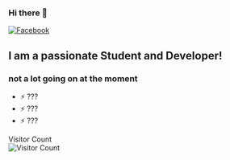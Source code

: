 ### Hi there 👋

<!-- -->


[![Facebook](https://img.shields.io/badge/Facebook-1877F2?style=for-the-badge&logo=facebook&logoColor=white)](https://facebook.com/littlebodybigheart100)

## I am a passionate Student and Developer!

### not a lot going on at the moment

- ⚡ ???
- ⚡ ???
- ⚡ ???

Visitor Count <br />
![Visitor Count](https://profile-counter.glitch.me/{mauirayos}/count.svg)

<br />

<!--
[![Fearless Psyche's GitHub stats](https://github-readme-stats.vercel.app/api?username=Fearlesspsyche&show_icons=true&theme=radical)](https://github.com/Fearlesspsyche/github-readme-stats)

<br />



[youthforourplanet]: https://youthforourplanet.com

-->
<!--
**mauirayos/mauirayos** is a ✨ _special_ ✨ repository because its `README.md` (this file) appears on your GitHub profile.

Here are some ideas to get you started:

- 🔭 I’m currently working on ...
- 🌱 I’m currently learning ...
- 👯 I’m looking to collaborate on ...
- 🤔 I’m looking for help with ...
- 💬 Ask me about ...
- 📫 How to reach me: ...
- 😄 Pronouns: ...
- ⚡ Fun fact: ...
-->
